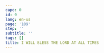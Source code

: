 ```yaml
---
capo: 0
id: 0
lang: en-us
page: '109'
step: ''
subtitle: ''
tags: []
title: I WILL BLESS THE LORD AT ALL TIMES
---
```

